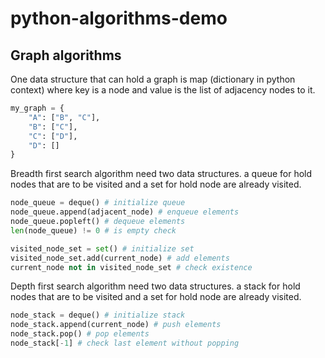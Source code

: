 # python-algorithms-demo

## Graph algorithms

One data structure that can hold a graph is map (dictionary in python context) where key is a node and value is the list of adjacency nodes to it.

```python
my_graph = {
    "A": ["B", "C"],
    "B": ["C"],
    "C": ["D"],
    "D": []
}
```

Breadth first search algorithm need two data structures. a queue for hold nodes that are to be visited and a set for hold node are already visited.

```python
node_queue = deque() # initialize queue
node_queue.append(adjacent_node) # enqueue elements
node_queue.popleft() # dequeue elements
len(node_queue) != 0 # is empty check

visited_node_set = set() # initialize set
visited_node_set.add(current_node) # add elements
current_node not in visited_node_set # check existence
```

Depth first search algorithm need two data structures. a stack for hold nodes that are to be visited and a set for hold node are already visited.

```python
node_stack = deque() # initialize stack
node_stack.append(current_node) # push elements
node_stack.pop() # pop elements
node_stack[-1] # check last element without popping
```